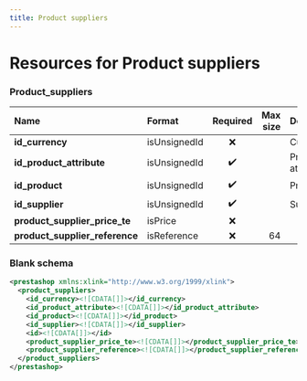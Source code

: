 ```yaml
---
title: Product suppliers
---
```


# Resources for Product suppliers

### Product_suppliers

|              Name              |    Format    | Required | Max size |     Description      |
| :----------------------------- | :----------- | :------: | -------: | :------------------- |
| **id_currency**                | isUnsignedId | ❌        |          | Currency ID          |
| **id_product_attribute**       | isUnsignedId | ✔️       |          | Product attribute ID |
| **id_product**                 | isUnsignedId | ✔️       |          | Product ID           |
| **id_supplier**                | isUnsignedId | ✔️       |          | Supplier ID          |
| **product_supplier_price_te**  | isPrice      | ❌        |          |                      |
| **product_supplier_reference** | isReference  | ❌        | 64       |                      |


### Blank schema

```xml
<prestashop xmlns:xlink="http://www.w3.org/1999/xlink">
  <product_suppliers>
    <id_currency><![CDATA[]]></id_currency>
    <id_product_attribute><![CDATA[]]></id_product_attribute>
    <id_product><![CDATA[]]></id_product>
    <id_supplier><![CDATA[]]></id_supplier>
    <id><![CDATA[]]></id>
    <product_supplier_price_te><![CDATA[]]></product_supplier_price_te>
    <product_supplier_reference><![CDATA[]]></product_supplier_reference>
  </product_suppliers>
</prestashop>
```

